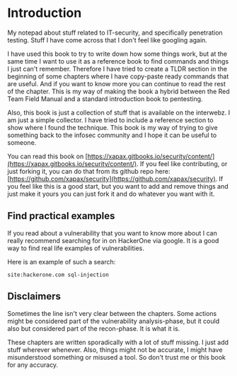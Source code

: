 # Introduction

My notepad about stuff related to IT-security, and specifically penetration testing. Stuff I have come across that I don't feel like googling again.

I have used this book to try to write down how some things work, but at the same time I want to use it as a reference book to find commands and things I just can't remember. Therefore I have tried to create a TLDR section in the beginning of some chapters where I have copy-paste ready commands that are useful. And if you want to know more you can continue to read the rest of the chapter. This is my way of making the book a hybrid between the Red Team Field Manual and a standard introduction book to pentesting.

Also, this book is just a collection of stuff that is available on the interwebz. I am just a simple collector. I have tried to include a reference section to show where I found the technique. This book is my way of trying to give something back to the infosec community and I hope it can be useful to someone.

You can read this book on [https://xapax.gitbooks.io/security/content/](https://xapax.gitbooks.io/security/content/). If you feel like contributing, or just forking it, you can do that from its github repo here: [https://github.com/xapax/security](https://github.com/xapax/security). If you feel like this is a good start, but you want to add and remove things and just make it yours you can just fork it and do whatever you want with it.

## Find practical examples

If you read about a vulnerability that you want to know more about I can really recommend searching for in on HackerOne via google. It is a good way to find real life examples of vulnerabilities.

Here is an example of such a search:

```
site:hackerone.com sql-injection
```

## Disclaimers

Sometimes the line isn't very clear between the chapters. Some actions might be considered part of the vulnerability analysis-phase, but it could also but considered part of the recon-phase. It is what it is.

These chapters are written sporadically with a lot of stuff missing. I just add stuff wherever whenever. Also, things might not be accurate, I might have misunderstood something or misused a tool. So don't trust me or this book for any accuracy.
